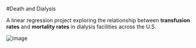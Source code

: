 #Death and Dialysis

A linear regression project exploring the relationship between **transfusion rates** and **mortality rates** in dialysis facilities across the U.S.

![image](https://github.com/user-attachments/assets/761508c9-e5a7-49b4-85b6-f536385d09ec)

